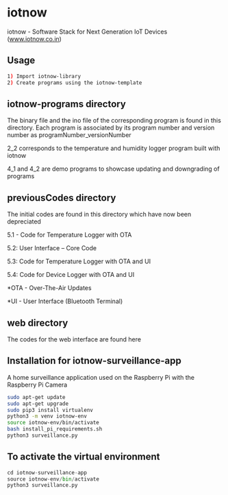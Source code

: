 # iotnow

iotnow - Software Stack for Next Generation IoT Devices (www.iotnow.co.in)



## Usage

```bash
1) Import iotnow-library
2) Create programs using the iotnow-template
``` 

## iotnow-programs directory

The binary file and the ino file of the corresponding program is found in this directory. Each program is associated by its program number and version number as programNumber_versionNumber

2_2 corresponds to the temperature and humidity logger program built with iotnow

4_1 and 4_2 are demo programs to showcase updating and downgrading of programs

## previousCodes directory

The initial codes are found in this directory which have now been depreciated

5.1 - Code for Temperature Logger with OTA

5.2: User Interface – Core Code

5.3: Code for Temperature Logger with OTA and UI

5.4: Code for Device Logger with OTA and UI

*OTA - Over-The-Air Updates

*UI - User Interface (Bluetooth Terminal)

## web directory

The codes for the web interface are found here

## Installation for iotnow-surveillance-app

A home surveillance application used on the Raspberry Pi with the Raspberry Pi Camera

```bash
sudo apt-get update
sudo apt-get upgrade
sudo pip3 install virtualenv
python3 -m venv iotnow-env
source iotnow-env/bin/activate
bash install_pi_requirements.sh
python3 surveillance.py
```

## To activate the virtual environment

```python
cd iotnow-surveillance-app
source iotnow-env/bin/activate
python3 surveillance.py
```

